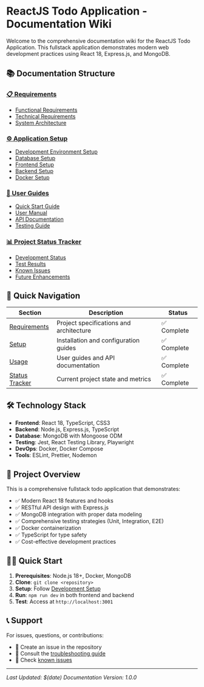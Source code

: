 # ReactJS Todo Application - Documentation Wiki

Welcome to the comprehensive documentation wiki for the ReactJS Todo Application. This fullstack application demonstrates modern web development practices using React 18, Express.js, and MongoDB.

## 📚 Documentation Structure

### [📋 Requirements](./requirements/README.md)
- [Functional Requirements](./requirements/functional-requirements.md)
- [Technical Requirements](./requirements/technical-requirements.md)
- [System Architecture](./requirements/system-architecture.md)

### [⚙️ Application Setup](./application-setup/README.md)
- [Development Environment Setup](./application-setup/development-setup.md)
- [Database Setup](./application-setup/database-setup.md)
- [Frontend Setup](./application-setup/frontend-setup.md)
- [Backend Setup](./application-setup/backend-setup.md)
- [Docker Setup](./application-setup/docker-setup.md)

### [📖 User Guides](./use-me/README.md)
- [Quick Start Guide](./use-me/quick-start.md)
- [User Manual](./use-me/user-manual.md)
- [API Documentation](./use-me/api-documentation.md)
- [Testing Guide](./use-me/testing-guide.md)

### [📊 Project Status Tracker](./project-status-tracker/README.md)
- [Development Status](./project-status-tracker/development-status.md)
- [Test Results](./project-status-tracker/test-results.md)
- [Known Issues](./project-status-tracker/known-issues.md)
- [Future Enhancements](./project-status-tracker/future-enhancements.md)

## 🚀 Quick Navigation

| Section | Description | Status |
|---------|-------------|--------|
| [Requirements](./requirements/) | Project specifications and architecture | ✅ Complete |
| [Setup](./application-setup/) | Installation and configuration guides | ✅ Complete |
| [Usage](./use-me/) | User guides and API documentation | ✅ Complete |
| [Status Tracker](./project-status-tracker/) | Current project state and metrics | ✅ Complete |

## 🛠 Technology Stack

- **Frontend**: React 18, TypeScript, CSS3
- **Backend**: Node.js, Express.js, TypeScript
- **Database**: MongoDB with Mongoose ODM
- **Testing**: Jest, React Testing Library, Playwright
- **DevOps**: Docker, Docker Compose
- **Tools**: ESLint, Prettier, Nodemon

## 🎯 Project Overview

This is a comprehensive fullstack todo application that demonstrates:

- ✅ Modern React 18 features and hooks
- ✅ RESTful API design with Express.js
- ✅ MongoDB integration with proper data modeling
- ✅ Comprehensive testing strategies (Unit, Integration, E2E)
- ✅ Docker containerization
- ✅ TypeScript for type safety
- ✅ Cost-effective development practices

## 🏃‍♂️ Quick Start

1. **Prerequisites**: Node.js 18+, Docker, MongoDB
2. **Clone**: `git clone <repository>`
3. **Setup**: Follow [Development Setup](./application-setup/development-setup.md)
4. **Run**: `npm run dev` in both frontend and backend
5. **Test**: Access at `http://localhost:3001`

## 📞 Support

For issues, questions, or contributions:
- 📧 Create an issue in the repository
- 📖 Consult the [troubleshooting guide](./application-setup/troubleshooting.md)
- 🔧 Check [known issues](./project-status-tracker/known-issues.md)

---

*Last Updated: $(date)*
*Documentation Version: 1.0.0*